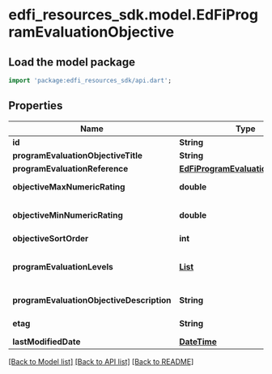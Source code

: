 # edfi_resources_sdk.model.EdFiProgramEvaluationObjective

## Load the model package
```dart
import 'package:edfi_resources_sdk/api.dart';
```

## Properties
Name | Type | Description | Notes
------------ | ------------- | ------------- | -------------
**id** | **String** |  | [optional] 
**programEvaluationObjectiveTitle** | **String** | The name or title of the program evaluation objective. | 
**programEvaluationReference** | [**EdFiProgramEvaluationReference**](EdFiProgramEvaluationReference.md) |  | 
**objectiveMaxNumericRating** | **double** | The maximum summary numerical rating or score for the program evaluation objective. | [optional] 
**objectiveMinNumericRating** | **double** | The minimum summary numerical rating or score for the program evaluation objective. If omitted, assumed to be 0.0 | [optional] 
**objectiveSortOrder** | **int** | The sort order of this program evaluation objective. | [optional] 
**programEvaluationLevels** | [**List<EdFiProgramEvaluationObjectiveProgramEvaluationLevel>**](EdFiProgramEvaluationObjectiveProgramEvaluationLevel.md) | An unordered collection of programEvaluationObjectiveProgramEvaluationLevels. The descriptive level(s) of ratings (cut scores) for the program evaluation objective. | [optional] [default to const []]
**programEvaluationObjectiveDescription** | **String** | The long description of the program evaluation objective. | [optional] 
**etag** | **String** | A unique system-generated value that identifies the version of the resource. | [optional] 
**lastModifiedDate** | [**DateTime**](DateTime.md) | The date and time the resource was last modified. | [optional] 

[[Back to Model list]](../README.md#documentation-for-models) [[Back to API list]](../README.md#documentation-for-api-endpoints) [[Back to README]](../README.md)


